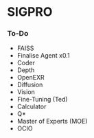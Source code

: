 # SIGPRO

### To-Do
- FAISS
- Finalise Agent x0.1
- Coder
- Depth
- OpenEXR
- Diffusion
- Vision
- Fine-Tuning (Ted)
- Calculator
- Q*
- Master of Experts (MOE)
- OCIO
